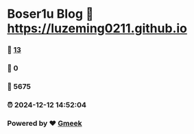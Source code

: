 # Boser1u Blog :link: https://luzeming0211.github.io 
### :page_facing_up: [13](https://luzeming0211.github.io/tag.html) 
### :speech_balloon: 0 
### :hibiscus: 5675 
### :alarm_clock: 2024-12-12 14:52:04 
### Powered by :heart: [Gmeek](https://github.com/Meekdai/Gmeek)
